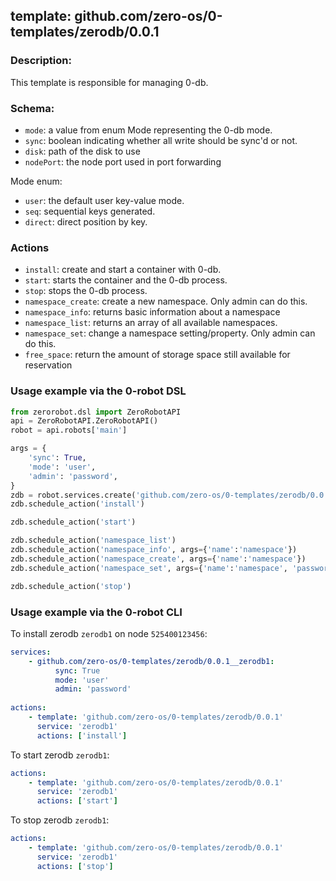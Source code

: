 ## template: github.com/zero-os/0-templates/zerodb/0.0.1

### Description:
This template is responsible for managing 0-db.

### Schema:

- `mode`: a value from enum Mode representing the 0-db mode.
- `sync`: boolean indicating whether all write should be sync'd or not.
- `disk`: path of the disk to use
- `nodePort`: the node port used in port forwarding

Mode enum:
- `user`: the default user key-value mode.
- `seq`: sequential keys generated.
- `direct`: direct position by key.


### Actions
- `install`: create and start a container with 0-db.
- `start`: starts the container and the 0-db process. 
- `stop`: stops the 0-db process.
- `namespace_create`: create a new namespace. Only admin can do this.
- `namespace_info`: returns basic information about a namespace
- `namespace_list`: returns an array of all available namespaces.
- `namespace_set`: change a namespace setting/property. Only admin can do this.
- `free_space`: return the amount of storage space still available for reservation



### Usage example via the 0-robot DSL

```python
from zerorobot.dsl import ZeroRobotAPI
api = ZeroRobotAPI.ZeroRobotAPI()
robot = api.robots['main']

args = {
    'sync': True,
    'mode': 'user',
    'admin': 'password',
}
zdb = robot.services.create('github.com/zero-os/0-templates/zerodb/0.0.1', 'zerodb1', data=args)
zdb.schedule_action('install')

zdb.schedule_action('start')

zdb.schedule_action('namespace_list')
zdb.schedule_action('namespace_info', args={'name':'namespace'})
zdb.schedule_action('namespace_create', args={'name':'namespace'})
zdb.schedule_action('namespace_set', args={'name':'namespace', 'password': 'password'})

zdb.schedule_action('stop')
```


### Usage example via the 0-robot CLI

To install zerodb `zerodb1` on node `525400123456`:

```yaml
services:
    - github.com/zero-os/0-templates/zerodb/0.0.1__zerodb1:
          sync: True
          mode: 'user'
          admin: 'password'
          
actions:
    - template: 'github.com/zero-os/0-templates/zerodb/0.0.1'
      service: 'zerodb1'
      actions: ['install']

```


To start  zerodb `zerodb1`:

```yaml
actions:
    - template: 'github.com/zero-os/0-templates/zerodb/0.0.1'
      service: 'zerodb1'
      actions: ['start']

```


To stop  zerodb `zerodb1`:

```yaml
actions:
    - template: 'github.com/zero-os/0-templates/zerodb/0.0.1'
      service: 'zerodb1'
      actions: ['stop']

```

